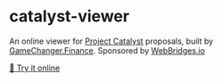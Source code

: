 # catalyst-viewer
An online viewer for [Project Catalyst](https://projectcatalyst.io/) proposals, built by [GameChanger.Finance](https://gamechanger.finance). Sponsored by [WebBridges.io](https://webbridges.io)

[ 🚀 Try it online](https://gamechangerfinance.github.io/catalyst-viewer/)
